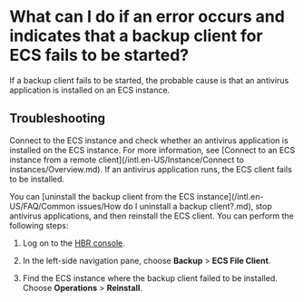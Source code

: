 # What can I do if an error occurs and indicates that a backup client for ECS fails to be started?

If a backup client fails to be started, the probable cause is that an antivirus application is installed on an ECS instance.

## Troubleshooting

Connect to the ECS instance and check whether an antivirus application is installed on the ECS instance. For more information, see [Connect to an ECS instance from a remote client](/intl.en-US/Instance/Connect to instances/Overview.md). If an antivirus application runs, the ECS client fails to be installed.

You can [uninstall the backup client from the ECS instance](/intl.en-US/FAQ/Common issues/How do I uninstall a backup client?.md), stop antivirus applications, and then reinstall the ECS client. You can perform the following steps:

1.  Log on to the [HBR console](https://hbr.console.aliyun.com).

2.  In the left-side navigation pane, choose **Backup** \> **ECS File Client**.

3.  Find the ECS instance where the backup client failed to be installed. Choose **Operations** \> **Reinstall**.


